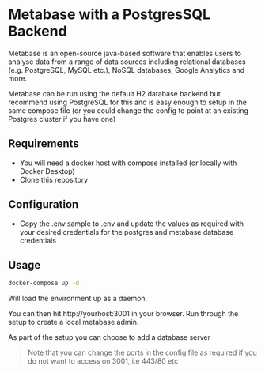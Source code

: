 # Metabase with a PostgresSQL Backend

Metabase is an open-source java-based software that enables users to analyse data from a range of data sources including relational databases (e.g. PostgreSQL, MySQL etc.), NoSQL databases, Google Analytics and more. 

Metabase can be run using the default H2 database backend but recommend using PostgreSQL for this and is easy enough to setup in the same compose file (or you could change the config to point at an existing Postgres cluster if you have one)


## Requirements

- You will need a docker host with compose installed (or locally with Docker Desktop)
- Clone this repository

## Configuration
- Copy the .env.sample to .env and update the values as required with your desired credentials for the postgres and metabase database credentials

## Usage

```bash
docker-compose up -d
```

Will load the environment up as a daemon. 

You can then hit http://yourhost:3001 in your browser. Run through the setup to create a local metabase admin.

As part of the setup you can choose to add a database server 

> Note that you can change the ports in the config file as required if you do not want to access on 3001, i.e 443/80 etc